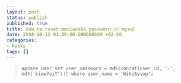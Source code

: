 ```yaml
---
layout: post
status: publish
published: true
title: How to reset mediawiki password in mysql
date: 2008-10-12 01:29:00.000000000 +02:00
categories:
- hacks
tags: []
---
```

<blockquote>

```
update user set user_password = md5(concat(user_id, '-', md5('kiew7eiT'))) where user_name = 'WikiSysop';
```

</blockquote>
